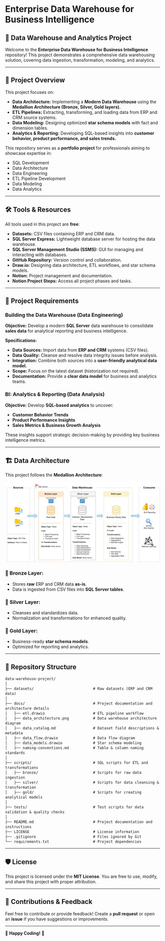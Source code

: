 # Enterprise Data Warehouse for Business Intelligence

## 🚀 Data Warehouse and Analytics Project
Welcome to the **Enterprise Data Warehouse for Business Intelligence** repository! This project demonstrates a comprehensive data warehousing solution, covering data ingestion, transformation, modeling, and analytics.

---

## 📖 Project Overview
This project focuses on:

- **Data Architecture:** Implementing a **Modern Data Warehouse** using the **Medallion Architecture (Bronze, Silver, Gold layers).**
- **ETL Pipelines:** Extracting, transforming, and loading data from ERP and CRM source systems.
- **Data Modeling:** Designing optimized **star schema models** with fact and dimension tables.
- **Analytics & Reporting:** Developing SQL-based insights into **customer behavior, product performance, and sales trends.**

This repository serves as a **portfolio project** for professionals aiming to showcase expertise in:
- SQL Development
- Data Architecture
- Data Engineering
- ETL Pipeline Development
- Data Modeling
- Data Analytics

---

## 🛠️ Tools & Resources
All tools used in this project are **free**:

- **Datasets:** CSV files containing ERP and CRM data.
- **SQL Server Express:** Lightweight database server for hosting the data warehouse.
- **SQL Server Management Studio (SSMS):** GUI for managing and interacting with databases.
- **GitHub Repository:** Version control and collaboration.
- **Draw.io:** Designing data architecture, ETL workflows, and star schema models.
- **Notion:** Project management and documentation.
- **Notion Project Steps:** Access all project phases and tasks.

---

## 🚀 Project Requirements
### **Building the Data Warehouse (Data Engineering)**
**Objective:** Develop a modern **SQL Server** data warehouse to consolidate **sales data** for analytical reporting and business intelligence.

**Specifications:**
- **Data Sources:** Import data from **ERP and CRM** systems (CSV files).
- **Data Quality:** Cleanse and resolve data integrity issues before analysis.
- **Integration:** Combine both sources into a **user-friendly analytical data model.**
- **Scope:** Focus on the latest dataset (historization not required).
- **Documentation:** Provide a **clear data model** for business and analytics teams.

### **BI: Analytics & Reporting (Data Analysis)**
**Objective:** Develop **SQL-based analytics** to uncover:
- **Customer Behavior Trends**
- **Product Performance Insights**
- **Sales Metrics & Business Growth Analysis**

These insights support strategic decision-making by providing key business intelligence metrics.

---

## 🏗️ Data Architecture
This project follows the **Medallion Architecture**:

![Data Architecture](docs/data_architecture.png)

### **🔹 Bronze Layer:**
- Stores **raw** ERP and CRM data **as-is**.
- Data is ingested from CSV files into **SQL Server tables**.

### **🔸 Silver Layer:**
- Cleanses and standardizes data.
- Normalization and transformations for enhanced quality.

### **🏅 Gold Layer:**
- Business-ready **star schema models**.
- Optimized for reporting and analytics.

---

## 📂 Repository Structure
```
data-warehouse-project/
│
├── datasets/                           # Raw datasets (ERP and CRM data)
│
├── docs/                               # Project documentation and architecture details
│   ├── etl.drawio                      # ETL pipeline workflow
│   ├── data_architecture.png           # Data warehouse architecture diagram
│   ├── data_catalog.md                 # Dataset field descriptions & metadata
│   ├── data_flow.drawio                # Data flow diagram
│   ├── data_models.drawio              # Star schema modeling
│   ├── naming-conventions.md           # Table & column naming standards
│
├── scripts/                            # SQL scripts for ETL and transformations
│   ├── bronze/                         # Scripts for raw data ingestion
│   ├── silver/                         # Scripts for data cleansing & transformation
│   ├── gold/                           # Scripts for creating analytical models
│
├── tests/                              # Test scripts for data validation & quality checks
│
├── README.md                           # Project documentation and instructions
├── LICENSE                             # License information
├── .gitignore                          # Files ignored by Git
└── requirements.txt                    # Project dependencies
```

---

## 🛡️ License
This project is licensed under the **MIT License**. You are free to use, modify, and share this project with proper attribution.

---

## 📢 Contributions & Feedback
Feel free to contribute or provide feedback! Create a **pull request** or open an **issue** if you have suggestions or improvements.

---

🚀 **Happy Coding!** 🚀
